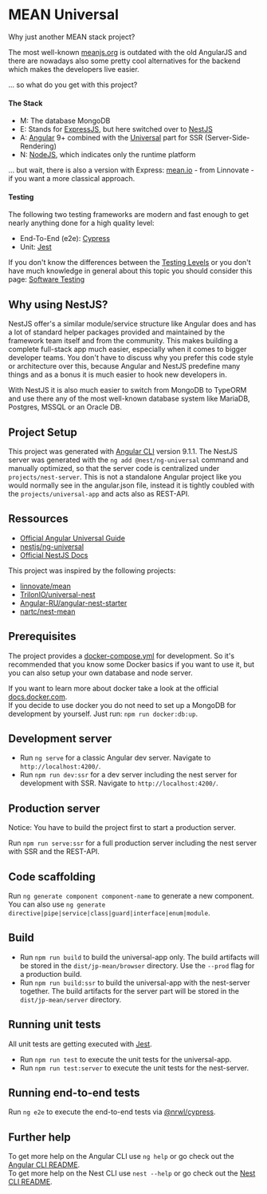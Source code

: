 # MEAN Universal

Why just another MEAN stack project?
 
The most well-known [meanjs.org](https://www.meanjs.org) is outdated with the old AngularJS and there are nowadays also some pretty cool alternatives for the backend which makes the developers live easier.

... so what do you get with this project?

#### The Stack

* M: The database MongoDB
* E: Stands for [ExpressJS](https://expressjs.com/de/), but here switched over to [NestJS](https://nestjs.com/)
* A: [Angular](https://angular.io/) 9+ combined with the [Universal](https://angular.io/guide/universal) part for SSR (Server-Side-Rendering)
* N: [NodeJS](https://nodejs.org/en/), which indicates only the runtime platform

... but wait, there is also a version with Express: [mean.io](https://github.com/linnovate/mean) - from Linnovate - if you want a more classical approach.

#### Testing

The following two testing frameworks are modern and fast enough to get nearly anything done for a high quality level:

* End-To-End (e2e): [Cypress](https://www.cypress.io/)
* Unit: [Jest](https://jestjs.io/)

If you don't know the differences between the [Testing Levels](https://en.wikipedia.org/wiki/Software_testing#Testing_levels) or you don't have much knowledge in general about this topic you should consider this page: [Software Testing](https://en.wikipedia.org/wiki/Software_testing)

## Why using NestJS?

NestJS offer's a similar module/service structure like Angular does and has a lot of standard helper packages provided and maintained by the framework team itself and from the community.
This makes building a complete full-stack app much easier, especially when it comes to bigger developer teams. You don't have to discuss why you prefer this code style or architecture over this, because Angular and NestJS predefine many things and as a bonus it is much easier to hook new developers in.

With NestJS it is also much easier to switch from MongoDB to TypeORM and use there any of the most well-known database system like MariaDB, Postgres, MSSQL or an Oracle DB. 

## Project Setup

This project was generated with [Angular CLI](https://github.com/angular/angular-cli) version 9.1.1.
The NestJS server was generated with the `ng add @nest/ng-universal` command and manually optimized, so that the server code is centralized under `projects/nest-server`.
This is not a standalone Angular project like you would normally see in the angular.json file, instead it is tightly coubled with the `projects/universal-app` and acts also as REST-API.

## Ressources

* [Official Angular Universal Guide](https://angular.io/guide/universal)
* [nestjs/ng-universal](https://github.com/nestjs/ng-universal)
* [Official NestJS Docs](https://docs.nestjs.com/)

This project was inspired by the following projects:

* [linnovate/mean](https://github.com/linnovate/mean)
* [TrilonIO/universal-nest](https://github.com/TrilonIO/universal-nest)
* [Angular-RU/angular-nest-starter](https://github.com/Angular-RU/angular-nest-starter)
* [nartc/nest-mean](https://github.com/nartc/nest-mean)

## Prerequisites

The project provides a [docker-compose.yml](docker-compose.yml) for development. So it's recommended that you know some Docker basics if you want to use it, but you can also setup your own database and node server.

If you want to learn more about docker take a look at the official [docs.docker.com](https://docs.docker.com/).  
If you decide to use docker you do not need to set up a MongoDB for development by yourself. Just run: `npm run docker:db:up`.

## Development server

* Run `ng serve` for a classic Angular dev server. Navigate to `http://localhost:4200/`.  
* Run `npm run dev:ssr` for a dev server including the nest server for development with SSR. Navigate to `http://localhost:4200/`.

## Production server

Notice: You have to build the project first to start a production server.

Run `npm run serve:ssr` for a full production server including the nest server with SSR and the REST-API.

## Code scaffolding

Run `ng generate component component-name` to generate a new component. You can also use `ng generate directive|pipe|service|class|guard|interface|enum|module`.

## Build

* Run `npm run build` to build the universal-app only. The build artifacts will be stored in the `dist/jp-mean/browser` directory. Use the `--prod` flag for a production build.  
* Run `npm run build:ssr` to build the universal-app with the nest-server together. The build artifacts for the server part will be stored in the `dist/jp-mean/server` directory.

## Running unit tests

All unit tests are getting executed with [Jest](https://jestjs.io/).

* Run `npm run test` to execute the unit tests for the universal-app.
* Run `npm run test:server` to execute the unit tests for the nest-server.

## Running end-to-end tests

Run `ng e2e` to execute the end-to-end tests via [@nrwl/cypress](https://www.npmjs.com/package/@nrwl/cypress).

## Further help

To get more help on the Angular CLI use `ng help` or go check out the [Angular CLI README](https://github.com/angular/angular-cli/blob/master/README.md).  
To get more help on the Nest CLI use `nest --help` or go check out the [Nest CLI README](https://github.com/nestjs/nest-cli/blob/master/README.md).
